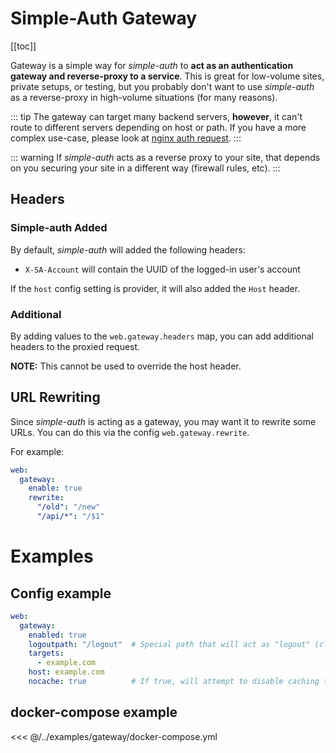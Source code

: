 # Simple-Auth Gateway

[[toc]]

Gateway is a simple way for *simple-auth* to **act as an authentication gateway and reverse-proxy to a service**.  This is great for low-volume sites, private setups, or testing, but you probably don't want to use *simple-auth* as a reverse-proxy in high-volume situations (for many reasons).

::: tip
The gateway can target many backend servers, **however**, it can't route to different
servers depending on host or path.  If you have a more complex use-case, please
look at [nginx auth request](nginx-auth-request).
:::

::: warning
If *simple-auth* acts as a reverse proxy to your site, that depends on you securing your site in a different way (firewall rules, etc).
:::

## Headers

### Simple-auth Added

By default, *simple-auth* will added the following headers:

* `X-SA-Account` will contain the UUID of the logged-in user's account

If the `host` config setting is provider, it will also added the `Host` header.

### Additional

By adding values to the `web.gateway.headers` map, you can add additional headers
to the proxied request.

**NOTE:** This cannot be used to override the host header.

## URL Rewriting

Since *simple-auth* is acting as a gateway, you may want it to rewrite some URLs. You
can do this via the config `web.gateway.rewrite`.

For example:
```yaml
web:
  gateway:
    enable: true
    rewrite:
      "/old": "/new"
      "/api/*": "/$1"
```

# Examples

## Config example

```yaml
web:
  gateway:
    enabled: true
    logoutpath: "/logout"  # Special path that will act as "logout" (clear session).  Shouldn't conflict with any downstream URLs
    targets:
      - example.com
    host: example.com
    nocache: true          # If true, will attempt to disable caching to gateway target
```

## docker-compose example

<<< @/../examples/gateway/docker-compose.yml

